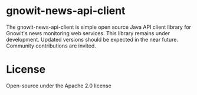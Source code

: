 # gnowit-news-api-client
The gnowit-news-api-client is simple open source Java API client library for Gnowit's news monitoring web services. This library remains under development. Updated versions should be expected in the near future. Community contributions are invited.

# License
Open-source under the Apache 2.0 license
